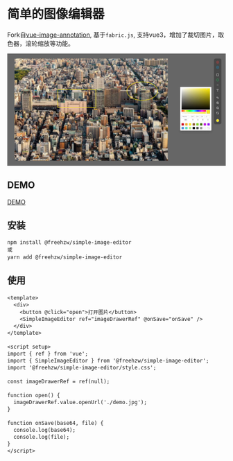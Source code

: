 # 简单的图像编辑器

Fork自[vue-image-annotation](https://github.com/wawjqyh/vue-image-annotation), 基于`fabric.js`, 支持vue3，增加了裁切图片，取色器，滚轮缩放等功能。

![截图](https://github.com/freehzw/simple-image-editor/raw/master/screen.jpg)

## DEMO

[DEMO](https://freehzw.github.io/simple-image-editor/)

## 安装
```bash
npm install @freehzw/simple-image-editor
或
yarn add @freehzw/simple-image-editor
```

## 使用
```vue
<template>
  <div>
    <button @click="open">打开图片</button>
    <SimpleImageEditor ref="imageDrawerRef" @onSave="onSave" />
  </div>
</template>

<script setup>
import { ref } from 'vue';
import { SimpleImageEditor } from '@freehzw/simple-image-editor';
import '@freehzw/simple-image-editor/style.css';

const imageDrawerRef = ref(null);

function open() {
  imageDrawerRef.value.openUrl('./demo.jpg');
}

function onSave(base64, file) {
  console.log(base64);
  console.log(file);
}
</script>
```